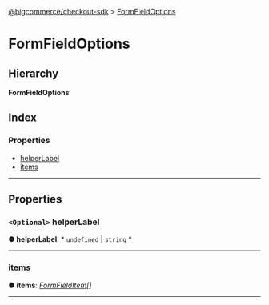 [@bigcommerce/checkout-sdk](../README.md) > [FormFieldOptions](../interfaces/formfieldoptions.md)

# FormFieldOptions

## Hierarchy

**FormFieldOptions**

## Index

### Properties

* [helperLabel](formfieldoptions.md#helperlabel)
* [items](formfieldoptions.md#items)

---

## Properties

<a id="helperlabel"></a>

### `<Optional>` helperLabel

**● helperLabel**: * `undefined` &#124; `string`
*

___
<a id="items"></a>

###  items

**● items**: *[FormFieldItem](formfielditem.md)[]*

___


